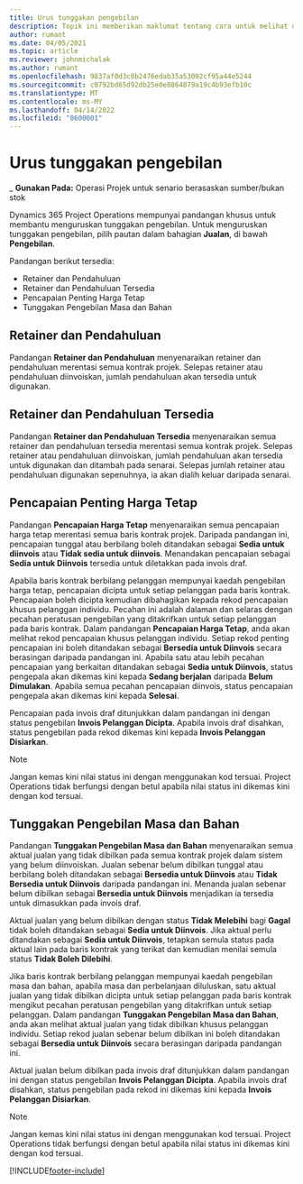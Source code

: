 ```yaml
---
title: Urus tunggakan pengebilan
description: Topik ini memberikan maklumat tentang cara untuk melihat dan bekerja dengan tunggakan pengebilan dalam Project Operations.
author: rumant
ms.date: 04/05/2021
ms.topic: article
ms.reviewer: johnmichalak
ms.author: rumant
ms.openlocfilehash: 9837af0d3c0b2476edab35a53092cf95a44e5244
ms.sourcegitcommit: c0792bd65d92db25e0e8864879a19c4b93efb10c
ms.translationtype: MT
ms.contentlocale: ms-MY
ms.lasthandoff: 04/14/2022
ms.locfileid: "8600001"
---
```

# <a name="manage-billing-backlog"></a>Urus tunggakan pengebilan

_ **Gunakan Pada:** Operasi Projek untuk senario berasaskan sumber/bukan stok

Dynamics 365 Project Operations mempunyai pandangan khusus untuk membantu menguruskan tunggakan pengebilan. Untuk menguruskan tunggakan pengebilan, pilih pautan dalam bahagian **Jualan**, di bawah **Pengebilan**. 

Pandangan berikut tersedia:

- Retainer dan Pendahuluan
- Retainer dan Pendahuluan Tersedia
- Pencapaian Penting Harga Tetap
- Tunggakan Pengebilan Masa dan Bahan

## <a name="retainers-and-advances"></a>Retainer dan Pendahuluan

Pandangan **Retainer dan Pendahuluan** menyenaraikan retainer dan pendahuluan merentasi semua kontrak projek. Selepas retainer atau pendahuluan diinvoiskan, jumlah pendahuluan akan tersedia untuk digunakan.

## <a name="available-retainers-and-advances"></a>Retainer dan Pendahuluan Tersedia

Pandangan **Retainer dan Pendahuluan Tersedia** menyenaraikan semua retainer dan pendahuluan tersedia merentasi semua kontrak projek. Selepas retainer atau pendahuluan diinvoiskan, jumlah pendahuluan akan tersedia untuk digunakan dan ditambah pada senarai. Selepas jumlah retainer atau pendahuluan digunakan sepenuhnya, ia akan dialih keluar daripada senarai.

## <a name="fixed-price-milestones"></a>Pencapaian Penting Harga Tetap

Pandangan **Pencapaian Harga Tetap** menyenaraikan semua pencapaian harga tetap merentasi semua baris kontrak projek. Daripada pandangan ini, pencapaian tunggal atau berbilang boleh ditandakan sebagai **Sedia untuk diinvois** atau **Tidak sedia untuk diinvois**. Menandakan pencapaian sebagai **Sedia untuk Diinvois** tersedia untuk diletakkan pada invois draf.

Apabila baris kontrak berbilang pelanggan mempunyai kaedah pengebilan harga tetap, pencapaian dicipta untuk setiap pelanggan pada baris kontrak. Pencapaian boleh dicipta kemudian dibahagikan kepada rekod pencapaian khusus pelanggan individu. Pecahan ini adalah dalaman dan selaras dengan pecahan peratusan pengebilan yang ditakrifkan untuk setiap pelanggan pada baris kontrak. Dalam pandangan **Pencapaian Harga Tetap**, anda akan melihat rekod pencapaian khusus pelanggan individu. Setiap rekod penting pencapaian ini boleh ditandakan sebagai **Bersedia untuk Diinvois** secara berasingan daripada pandangan ini. Apabila satu atau lebih pecahan pencapaian yang berkaitan ditandakan sebagai **Sedia untuk Diinvois**, status pengepala akan dikemas kini kepada **Sedang berjalan** daripada **Belum Dimulakan**. Apabila semua pecahan pencapaian diinvois, status pencapaian pengepala akan dikemas kini kepada **Selesai**.

Pencapaian pada invois draf ditunjukkan dalam pandangan ini dengan status pengebilan **Invois Pelanggan Dicipta**. Apabila invois draf disahkan, status pengebilan pada rekod dikemas kini kepada **Invois Pelanggan Disiarkan**. 

> [!NOTE] 
> Jangan kemas kini nilai status ini dengan menggunakan kod tersuai. Project Operations tidak berfungsi dengan betul apabila nilai status ini dikemas kini dengan kod tersuai.

## <a name="time-and-material-billing-backlog"></a>Tunggakan Pengebilan Masa dan Bahan

Pandangan **Tunggakan Pengebilan Masa dan Bahan** menyenaraikan semua aktual jualan yang tidak dibilkan pada semua kontrak projek dalam sistem yang belum diinvoiskan. Jualan sebenar belum dibilkan tunggal atau berbilang boleh ditandakan sebagai **Bersedia untuk Diinvois** atau **Tidak Bersedia untuk Diinvois** daripada pandangan ini. Menanda jualan sebenar belum dibilkan sebagai **Bersedia untuk Diinvois** menjadikan ia tersedia untuk dimasukkan pada invois draf.

Aktual jualan yang belum dibilkan dengan status **Tidak Melebihi** bagi **Gagal** tidak boleh ditandakan sebagai **Sedia untuk Diinvois**. Jika aktual perlu ditandakan sebagai **Sedia untuk Diinvois**, tetapkan semula status pada aktual lain pada baris kontrak yang terikat dan kemudian menilai semula status **Tidak Boleh Dilebihi**.

Jika baris kontrak berbilang pelanggan mempunyai kaedah pengebilan masa dan bahan, apabila masa dan perbelanjaan diluluskan, satu aktual jualan yang tidak dibilkan dicipta untuk setiap pelanggan pada baris kontrak mengikut pecahan peratusan pengebilan yang ditakrifkan untuk setiap pelanggan. Dalam pandangan **Tunggakan Pengebilan Masa dan Bahan**, anda akan melihat aktual jualan yang tidak dibilkan khusus pelanggan individu. Setiap rekod jualan sebenar belum dibilkan ini boleh ditandakan sebagai **Bersedia untuk Diinvois** secara berasingan daripada pandangan ini.

Aktual jualan belum dibilkan pada invois draf ditunjukkan dalam pandangan ini dengan status pengebilan **Invois Pelanggan Dicipta**. Apabila invois draf disahkan, status pengebilan pada rekod ini dikemas kini kepada **Invois Pelanggan Disiarkan**. 

> [!NOTE] 
> Jangan kemas kini nilai status ini dengan menggunakan kod tersuai. Project Operations tidak berfungsi dengan betul apabila nilai status ini dikemas kini dengan kod tersuai.


[!INCLUDE[footer-include](../includes/footer-banner.md)]
